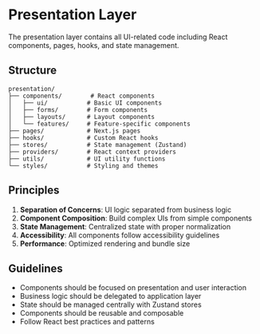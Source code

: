 # Presentation Layer

The presentation layer contains all UI-related code including React components, pages, hooks, and state management.

## Structure

```
presentation/
├── components/        # React components
│   ├── ui/           # Basic UI components
│   ├── forms/        # Form components
│   ├── layouts/      # Layout components
│   └── features/     # Feature-specific components
├── pages/            # Next.js pages
├── hooks/            # Custom React hooks
├── stores/           # State management (Zustand)
├── providers/        # React context providers
├── utils/            # UI utility functions
└── styles/           # Styling and themes
```

## Principles

1. **Separation of Concerns**: UI logic separated from business logic
2. **Component Composition**: Build complex UIs from simple components
3. **State Management**: Centralized state with proper normalization
4. **Accessibility**: All components follow accessibility guidelines
5. **Performance**: Optimized rendering and bundle size

## Guidelines

- Components should be focused on presentation and user interaction
- Business logic should be delegated to application layer
- State should be managed centrally with Zustand stores
- Components should be reusable and composable
- Follow React best practices and patterns
